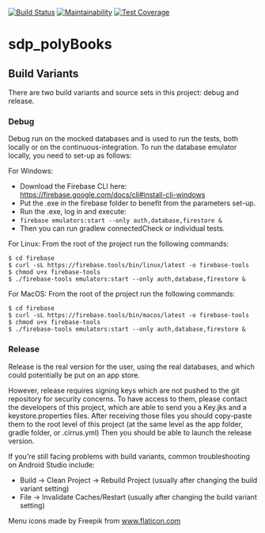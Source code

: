 [![Build Status](https://api.cirrus-ci.com/github/PolyBooks/sdp_polyBooks.svg)](https://cirrus-ci.com/github/PolyBooks/sdp_polyBooks) [![Maintainability](https://api.codeclimate.com/v1/badges/88d946d75c7ee7b15a2c/maintainability)](https://codeclimate.com/github/PolyBooks/sdp_polyBooks/maintainability) [![Test Coverage](https://api.codeclimate.com/v1/badges/88d946d75c7ee7b15a2c/test_coverage)](https://codeclimate.com/github/PolyBooks/sdp_polyBooks/test_coverage)

# sdp_polyBooks

## Build Variants
There are two build variants and source sets in this project: debug and release.

### Debug
Debug run on the mocked databases and is used to run the tests, both locally or on the continuous-integration.
To run the database emulator locally, you need to set-up as follows:

For Windows:
- Download the Firebase CLI here: https://firebase.google.com/docs/cli#install-cli-windows
- Put the .exe in the firebase folder to benefit from the parameters set-up.
- Run the .exe, log in and execute:
- ```firebase emulators:start --only auth,database,firestore &```
- Then you can run gradlew connectedCheck or individual tests.

For Linux:
From the root of the project run the following commands:
```
$ cd firebase
$ curl -sL https://firebase.tools/bin/linux/latest -o firebase-tools
$ chmod u+x firebase-tools
$ ./firebase-tools emulators:start --only auth,database,firestore &
```

For MacOS:
From the root of the project run the following commands:
```
$ cd firebase
$ curl -sL https://firebase.tools/bin/macos/latest -o firebase-tools
$ chmod u+x firebase-tools
$ ./firebase-tools emulators:start --only auth,database,firestore &
```

### Release
Release is the real version for the user, using the real databases, and which could potentially be put on an app store.

However, release requires signing keys which are not pushed to the git repository for security concerns.
To have access to them, please contact the developers of this project, which are able to send you a Key.jks and a keystore.properties files. 
After receiving those files you should copy-paste them to the root level of this project (at the same level as the app folder, gradle folder, or .cirrus.yml)
Then you should be able to launch the release version. 

If you're still facing problems with build variants, common troubleshooting on Android Studio include:
- Build -> Clean Project -> Rebuild Project (usually after changing the build variant setting)
- File -> Invalidate Caches/Restart (usually after changing the build variant setting)

Menu icons made by Freepik from www.flaticon.com
